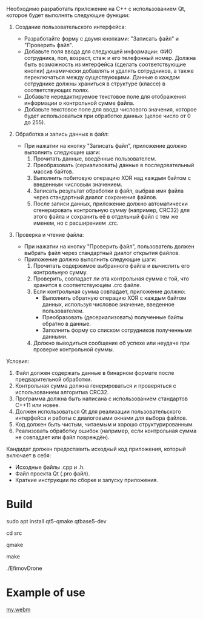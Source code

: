 Необходимо разработать приложение на C++ с использованием Qt, которое будет выполнять следующие функции:

1. Создание пользовательского интерфейса:
   - Разработайте форму с двумя кнопками: "Записать файл" и "Проверить файл".
   - Добавьте поля ввода для следующей информации: ФИО сотрудника, пол, возраст, стаж и его телефонный номер. Должна быть возможность из интерфейса (сделать соответствующие кнопки) динамически добавлять и удалять сотрудников, а также переключаться между существующими. Данные о каждом сотруднике должны храниться в структуре (классе) в соответствующих полях.
   - Добавьте нередактируемое текстовое поле для отображения информации о контрольной сумме файла.
   - Добавьте текстовое поле для ввода числового значения, которое будет использоваться при обработке данных (целое число от 0 до 255).

2. Обработка и запись данных в файл:
   - При нажатии на кнопку "Записать файл", приложение должно выполнить следующие шаги:
     1. Прочитать данные, введённые пользователем.
     2. Преобразовать (сериализовать) данные в последовательный массив байтов.
     3. Выполнить побитовую операцию XOR над каждым байтом с введенным числовым значением.
     4. Записать результат обработки в файл, выбрав имя файла через стандартный диалог сохранения файлов.
     5. После записи данных, приложение должно автоматически сгенерировать контрольную сумму (например, CRC32) для этого файла и сохранить её в отдельный файл с тем же именем, но с расширением .crc.

3. Проверка и чтение файла:
   - При нажатии на кнопку "Проверить файл", пользователь должен выбрать файл через стандартный диалог открытия файлов.
   - Приложение должно выполнить следующие шаги:
     1. Прочитать содержимое выбранного файла и вычислить его контрольную сумму.
     2. Проверить, совпадает ли эта контрольная сумма с той, что хранится в соответствующем .crc файле.
     3. Если контрольная сумма совпадает, приложение должно:
        - Выполнить обратную операцию XOR с каждым байтом данных, используя числовое значение, введенное пользователем.
        - Преобразовать (десериализовать) полученные байты обратно в данные.
        - Заполнить форму со списком сотрудников полученными данными.
     4. Должно выводиться сообщение об успехе или неудаче при проверке контрольной суммы.


Условия:
1. Файл должен содержать данные в бинарном формате после предварительной обработки.
2. Контрольная сумма должна генерироваться и проверяться с использованием алгоритма CRC32.
3. Программа должна быть написана с использованием стандартов C++11 или новее.
4. Должен использоваться Qt для реализации пользовательского интерфейса и работы с диалоговыми окнами для выбора файлов.
5. Код должен быть чистым, читаемым и хорошо структурированным.
6. Реализовать обработку ошибок (например, если контрольная сумма не совпадает или файл повреждён).

Кандидат должен предоставить исходный код приложения, который включает в себя:
- Исходные файлы .cpp и .h.
- Файл проекта Qt (.pro файл).
- Краткие инструкции по сборке и запуску приложения.


# Build
 sudo apt install qt5-qmake qtbase5-dev
 
 cd src
 
 qmake
 
 make
 
 ./EfimovDrone  


# Example of use

[my.webm](https://github.com/user-attachments/assets/0cf03296-4aff-42af-9d02-22893ccd12fd)
